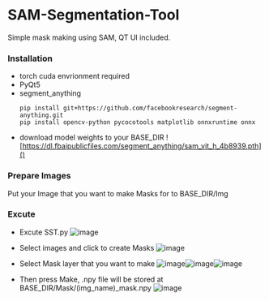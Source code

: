 # SAM-Segmentation-Tool
Simple mask making using SAM, QT UI included.

### Installation
- torch cuda envrionment required
- PyQt5
- segment_anything
  ```
  pip install git+https://github.com/facebookresearch/segment-anything.git
  pip install opencv-python pycocotools matplotlib onnxruntime onnx
  ```
- download model weights to your BASE_DIR ![https://dl.fbaipublicfiles.com/segment_anything/sam_vit_h_4b8939.pth]()

### Prepare Images
Put your Image that you want to make Masks for to BASE_DIR/Img

### Excute
- Excute SST.py
  ![image](https://github.com/jellyho/SAM-Segmentation-Tool/assets/20741606/a9b2233a-c11f-4df7-b815-d1de2362e351)
  
- Select images and click to create Masks
  ![image](https://github.com/jellyho/SAM-Segmentation-Tool/assets/20741606/a8028278-76f1-4715-9b33-f8afeb2e9721)

- Select Mask layer that you want to make
  ![image](https://github.com/jellyho/SAM-Segmentation-Tool/assets/20741606/def85590-2f50-4367-96ed-5a77af7e4afd)![image](https://github.com/jellyho/SAM-Segmentation-Tool/assets/20741606/ca4e1157-200c-4bfd-9e63-2ff495011227)![image](https://github.com/jellyho/SAM-Segmentation-Tool/assets/20741606/52587fa6-7bb0-4617-b228-5cc1bfe2f9e4)


- Then press Make, .npy file will be stored at BASE_DIR/Mask/(img_name)_mask.npy
  ![image](https://github.com/jellyho/SAM-Segmentation-Tool/assets/20741606/c29d5fe2-fdbb-4c05-9c86-3319a4477363)

